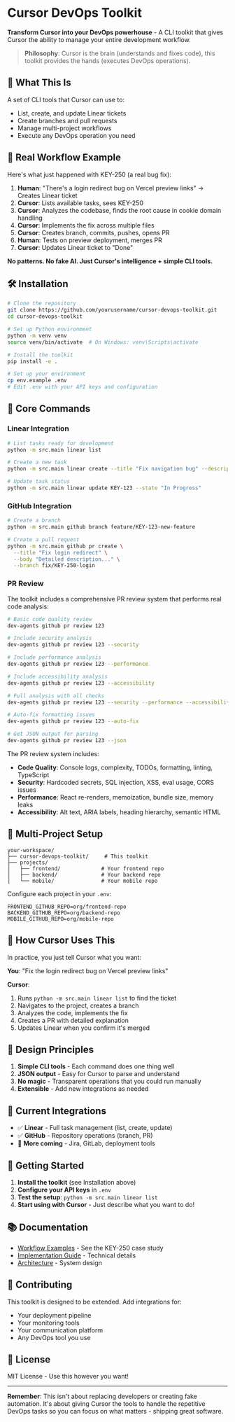# Cursor DevOps Toolkit

**Transform Cursor into your DevOps powerhouse** - A CLI toolkit that gives Cursor the ability to manage your entire development workflow.

> **Philosophy**: Cursor is the brain (understands and fixes code), this toolkit provides the hands (executes DevOps operations).

## 🎯 What This Is

A set of CLI tools that Cursor can use to:
- List, create, and update Linear tickets
- Create branches and pull requests
- Manage multi-project workflows
- Execute any DevOps operation you need

## 🚀 Real Workflow Example

Here's what just happened with KEY-250 (a real bug fix):

1. **Human**: "There's a login redirect bug on Vercel preview links" → Creates Linear ticket
2. **Cursor**: Lists available tasks, sees KEY-250
3. **Cursor**: Analyzes the codebase, finds the root cause in cookie domain handling
4. **Cursor**: Implements the fix across multiple files
5. **Cursor**: Creates branch, commits, pushes, opens PR
6. **Human**: Tests on preview deployment, merges PR
7. **Cursor**: Updates Linear ticket to "Done"

**No patterns. No fake AI. Just Cursor's intelligence + simple CLI tools.**

## 🛠 Installation

```bash
# Clone the repository
git clone https://github.com/yourusername/cursor-devops-toolkit.git
cd cursor-devops-toolkit

# Set up Python environment
python -m venv venv
source venv/bin/activate  # On Windows: venv\Scripts\activate

# Install the toolkit
pip install -e .

# Set up your environment
cp env.example .env
# Edit .env with your API keys and configuration
```

## 🔧 Core Commands

### Linear Integration
```bash
# List tasks ready for development
python -m src.main linear list

# Create a new task
python -m src.main linear create --title "Fix navigation bug" --description "..."

# Update task status
python -m src.main linear update KEY-123 --state "In Progress"
```

### GitHub Integration
```bash
# Create a branch
python -m src.main github branch feature/KEY-123-new-feature

# Create a pull request
python -m src.main github pr create \
  --title "Fix login redirect" \
  --body "Detailed description..." \
  --branch fix/KEY-250-login
```

### PR Review

The toolkit includes a comprehensive PR review system that performs real code analysis:

```bash
# Basic code quality review
dev-agents github pr review 123

# Include security analysis
dev-agents github pr review 123 --security

# Include performance analysis
dev-agents github pr review 123 --performance

# Include accessibility analysis
dev-agents github pr review 123 --accessibility

# Full analysis with all checks
dev-agents github pr review 123 --security --performance --accessibility

# Auto-fix formatting issues
dev-agents github pr review 123 --auto-fix

# Get JSON output for parsing
dev-agents github pr review 123 --json
```

The PR review system includes:
- **Code Quality**: Console logs, complexity, TODOs, formatting, linting, TypeScript
- **Security**: Hardcoded secrets, SQL injection, XSS, eval usage, CORS issues
- **Performance**: React re-renders, memoization, bundle size, memory leaks
- **Accessibility**: Alt text, ARIA labels, heading hierarchy, semantic HTML

## 📁 Multi-Project Setup

```
your-workspace/
├── cursor-devops-toolkit/     # This toolkit
├── projects/
│   ├── frontend/             # Your frontend repo
│   ├── backend/              # Your backend repo
│   └── mobile/               # Your mobile repo
```

Configure each project in your `.env`:
```env
FRONTEND_GITHUB_REPO=org/frontend-repo
BACKEND_GITHUB_REPO=org/backend-repo
MOBILE_GITHUB_REPO=org/mobile-repo
```

## 🧠 How Cursor Uses This

In practice, you just tell Cursor what you want:

**You**: "Fix the login redirect bug on Vercel preview links"

**Cursor**:
1. Runs `python -m src.main linear list` to find the ticket
2. Navigates to the project, creates a branch
3. Analyzes the code, implements the fix
4. Creates a PR with detailed explanation
5. Updates Linear when you confirm it's merged

## 🎯 Design Principles

1. **Simple CLI tools** - Each command does one thing well
2. **JSON output** - Easy for Cursor to parse and understand
3. **No magic** - Transparent operations that you could run manually
4. **Extensible** - Add new integrations as needed

## 🔌 Current Integrations

- ✅ **Linear** - Full task management (list, create, update)
- ✅ **GitHub** - Repository operations (branch, PR)
- 🔄 **More coming** - Jira, GitLab, deployment tools

## 🚦 Getting Started

1. **Install the toolkit** (see Installation above)
2. **Configure your API keys** in `.env`
3. **Test the setup**: `python -m src.main linear list`
4. **Start using with Cursor** - Just describe what you want to do!

## 📚 Documentation

- [Workflow Examples](docs/cursor-workflow-examples.md) - See the KEY-250 case study
- [Implementation Guide](docs/implementation/README.md) - Technical details
- [Architecture](docs/architecture/README.md) - System design

## 🤝 Contributing

This toolkit is designed to be extended. Add integrations for:
- Your deployment pipeline
- Your monitoring tools  
- Your communication platform
- Any DevOps tool you use

## 📄 License

MIT License - Use this however you want!

---

**Remember**: This isn't about replacing developers or creating fake automation. It's about giving Cursor the tools to handle the repetitive DevOps tasks so you can focus on what matters - shipping great software. 